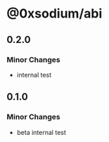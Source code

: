 # @0xsodium/abi

## 0.2.0

### Minor Changes

- internal test

## 0.1.0

### Minor Changes

- beta internal test
